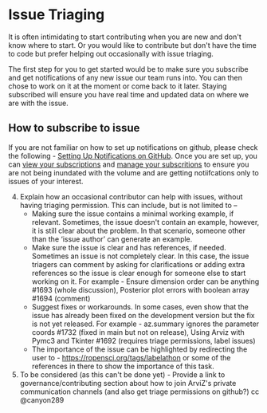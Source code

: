 # **Issue Triaging**

It is often intimidating to start contributing when you are new and don't know where to start. Or you would like to contribute but don't have the time to code but prefer helping out occasionally with issue triaging. 

The first step for you to get started would be to make sure you subscribe and get notifications of any new issue our team runs into. You can then chose to work on it at the moment or come back to it later. Staying subscribed will ensure you have real time and updated data on where we are with the issue. 

## How to subscribe to issue 

If you are not familiar on how to set up notifications on github, please check the following - [Setting Up Notifications on GitHub](https://docs.github.com/en/github/managing-subscriptions-and-notifications-on-github/setting-up-notifications).
Once you are set up, you can [view your subscriptions](https://docs.github.com/en/github/managing-subscriptions-and-notifications-on-github/managing-subscriptions-for-activity-on-github/viewing-your-subscriptions) and [manage your subscritions](https://docs.github.com/en/github/managing-subscriptions-and-notifications-on-github/managing-subscriptions-for-activity-on-github/managing-your-subscriptions) to ensure you are not being inundated with the volume and are getting notiifcations only to issues of your interest. 






4.	Explain how an occasional contributor can help with issues, without having triaging permission. This can include, but is not limited to –
    - Making sure the issue contains a minimal working example, if relevant. Sometimes, the issue doesn't contain an example, however, it is still clear about the problem. In that       scenario, someone other than the ‘issue author’ can generate an example.
    - Make sure the issue is clear and has references, if needed. Sometimes an issue is not completely clear. In this case,  the issue triagers can comment by asking for                 clarifications or adding extra references so the issue is clear enough for someone else to start working on it. For example - Ensure dimension order can be anything #1693         (whole discussion), Posterior plot errors with boolean array #1694 (comment)
    - Suggest fixes or workarounds. In some cases, even show that the issue has already been fixed on the development version but the fix is not yet released. For example -             az.summary ignores the parameter coords #1732 (fixed in main but not on release), Using Arviz with Pymc3 and Tkinter #1692 (requires triage permissions, label issues)
    - The importance of the issue can be highlighted by redirecting the user to  - https://ropensci.org/tags/labelathon or some of the references in there to show the importance          of this task.
5.	To be considered (as this can't be done yet)  - Provide a link to governance/contributing section about how to join ArviZ's private communication channels (and also get triage     permissions on github?) cc @canyon289


